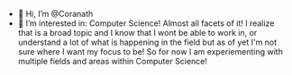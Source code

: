 - 👋 Hi, I’m @Coranath
- 👀 I’m interested in: Computer Science! Almost all facets of it! I realize that is a broad topic and I know that I wont be able to work in, or understand a lot of what is
   happening in the field but as of yet I'm not sure where I want my focus to be! So for now I am experiementing with multiple fields and areas within Computer Science! 


<!---
Coranath/Coranath is a ✨ special ✨ repository because its `README.md` (this file) appears on your GitHub profile.
You can click the Preview link to take a look at your changes.
--->

